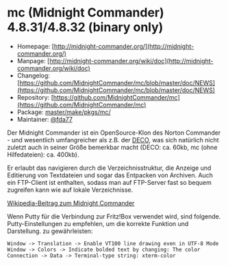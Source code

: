 # mc (Midnight Commander) 4.8.31/4.8.32 (binary only)
 - Homepage: [http://midnight-commander.org/](http://midnight-commander.org/)
 - Manpage: [http://midnight-commander.org/wiki/doc](http://midnight-commander.org/wiki/doc)
 - Changelog: [https://github.com/MidnightCommander/mc/blob/master/doc/NEWS](https://github.com/MidnightCommander/mc/blob/master/doc/NEWS)
 - Repository: [https://github.com/MidnightCommander/mc](https://github.com/MidnightCommander/mc)
 - Package: [master/make/pkgs/mc/](https://github.com/Freetz-NG/freetz-ng/tree/master/make/pkgs/mc/)
 - Maintainer: [@fda77](https://github.com/fda77)

Der Midnight Commander ist ein OpenSource-Klon des Norton Commander -
und wesentlich umfangreicher als z.B. der [DECO](deco.md), was
sich natürlich nicht zuletzt auch in seiner Größe bemerkbar macht (DECO:
ca. 60kb, mc (ohne Hilfedateien): ca. 400kb).

Er erlaubt das navigieren durch die Verzeichnisstruktur, die Anzeige und
Editierung von Textdateien und sogar das Entpacken von Archiven. Auch
ein FTP-Client ist enthalten, sodass man auf FTP-Server fast so bequem
zugreifen kann wie auf lokale Verzeichnisse.

[Wikipedia-Beitrag zum Midnight
Commander](http://de.wikipedia.org/wiki/Midnight_Commander)

Wenn Putty für die Verbindung zur Fritz!Box verwendet wird, sind folgende.
Putty-Einstellungen zu empfehlen, um die korrekte Funktion und Darstellung.
zu gewährleisten:

    Window -> Translation -> Enable VT100 line drawing even in UTF-8 Mode
    Window -> Colors -> Indicate bolded text by changing: The color
    Connection -> Data -> Terminal-type string: xterm-color
